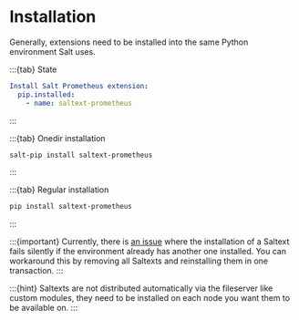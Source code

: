 # Installation

Generally, extensions need to be installed into the same Python environment Salt uses.

:::{tab} State
```yaml
Install Salt Prometheus extension:
  pip.installed:
    - name: saltext-prometheus
```
:::

:::{tab} Onedir installation
```bash
salt-pip install saltext-prometheus
```
:::

:::{tab} Regular installation
```bash
pip install saltext-prometheus
```
:::

:::{important}
Currently, there is [an issue][issue-second-saltext] where the installation of a Saltext fails silently
if the environment already has another one installed. You can workaround this by
removing all Saltexts and reinstalling them in one transaction.
:::

:::{hint}
Saltexts are not distributed automatically via the fileserver like custom modules, they need to be installed
on each node you want them to be available on.
:::

[issue-second-saltext]: https://github.com/saltstack/salt/issues/65433
